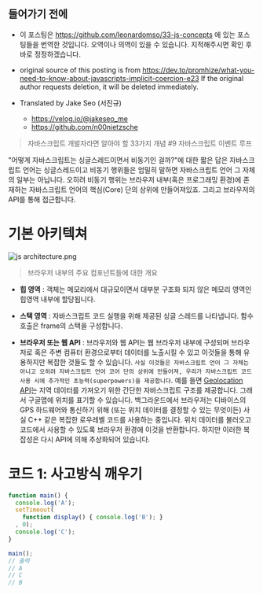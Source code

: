 ## 들어가기 전에
- 이 포스팅은 https://github.com/leonardomso/33-js-concepts 에 있는 포스팅들을 번역한 것입니다. 오역이나 의역이 있을 수 있습니다. 지적해주시면 확인 후 바로 정정하겠습니다.

- original source of this posting is from https://dev.to/promhize/what-you-need-to-know-about-javascripts-implicit-coercion-e23 If the original author requests deletion, it will be deleted immediately.

- Translated by Jake Seo (서진규)

	- https://velog.io/@jakeseo_me
	- https://github.com/n00nietzsche

> 자바스크립트 개발자라면 알아야 할 33가지 개념 #9 자바스크립트 이벤트 루프

"어떻게 자바스크립트는 싱글스레드이면서 비동기인 걸까?"에 대한 짧은 답은 자바스크립트 언어는 싱글스레드이고 비동기 행위들은 엄밀히 말하면 자바스크립트 언어 그 자체의 일부는 아닙니다. 오히려 비동기 행위는 브라우저 내부(혹은 프로그래밍 환경)에 존재하는 자바스크립트 언어의 핵심(Core) 단의 상위에 만들어져있죠. 그리고 브라우저의 API를 통해 접근합니다.

# 기본 아키텍쳐

![js architecture.png](https://images.velog.io/post-images/jakeseo_me/b51d4c60-64c2-11e9-9b04-61e622359bb6/js-architecture.png)
> 브라우저 내부의 주요 컴포넌트들에 대한 개요

- **힙 영역** : 객체는 메모리에서 대규모이면서 대부분 구조화 되지 않은 메모리 영역인 힙영역 내부에 할당됩니다.

- **스택 영역** : 자바스크립트 코드 실행을 위해 제공된 싱글 스레드를 나타냅니다. 함수 호출은 frame의 스택을 구성합니다.

- **브라우저 또는 웹 API** : 브라우저와 웹 API는 웹 브라우저 내부에 구성되며 브라우저로 혹은 주변 컴퓨터 환경으로부터 데이터를 노출시킬 수 있고 이것들을 통해 유용하지만 복잡한 것들도 할 수 있습니다. `사실 이것들은 자바스크립트 언어 그 자체는 아니고 오히려 자바스크립트 언어 코어 단의 상위에 만들어져, 우리가 자바스크립트 코드 사용 시에 추가적인 초능력(superpowers)을 제공합니다`. 예를 들면 [Geolocation API](https://developer.mozilla.org/en-US/docs/Web/API/Geolocation_API)는 지역 데이터를 가져오기 위한 간단한 자바스크립트 구조를 제공합니다. 그래서 구글맵에 위치를 표기할 수 있습니다. 백그라운드에서 브라우저는 디바이스의 GPS 하드웨어와 통신하기 위해 (또는 위치 데이터를 결정할 수 있는 무엇이든) 사실 C++ 같은 복잡한 로우레벨 코드를 사용하는 중입니다. 위치 데이터를 불러오고 코드에서 사용할 수 있도록 브라우저 환경에 이것을 반환합니다. 하지만 이러한 복잡성은 다시 API에 의해 추상화되어 있습니다.

# 코드 1: 사고방식 깨우기

```js
function main() {
  console.log('A');
  setTimeout(
    function display() { console.log('B'); }
  , 0);
  console.log('C');
}

main();
// 출력
// A
// C
// B
```
